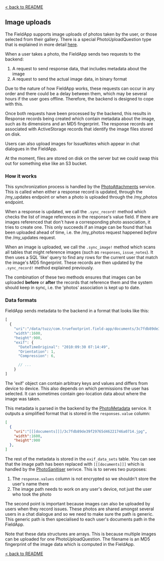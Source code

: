 [< back to README](https://github.com/truefootprint/field-backend#readme)

## Image uploads

The FieldApp supports image uploads of photos taken by the user, or those
selected from their gallery. There is a special PhotoUploadQuestion type that is
explained in more detail [here](./question_types.md).

When a user takes a photo, the FieldApp sends two requests to the backend:

1) A request to send response data, that includes metadata about the image
2) A request to send the actual image data, in binary format

Due to the nature of how FieldApp works, these requests can occur in any order
and there could be a delay between them, which may be several hours if the user
goes offline. Therefore, the backend is designed to cope with this.

Once both requests have been processed by the backend, this results in Response
records being created which contain metadata about the image, such as its
dimensions and an MD5 fingerprint. The response records are associated with
ActiveStorage records that identify the image files stored on disk.

Users can also upload images for IssueNotes which appear in chat dialogues in
the FieldApp.

At the moment, files are stored on disk on the server but we could swap this out
for something else like an S3 bucket.

### How it works

This synchronization process is handled by the
[PhotoAttachments](https://github.com/truefootprint/field-backend/blob/master/app/services/photo_attachments.rb)
service. This is called when either a response record is updated, through the
/my_updates endpoint or when a photo is uploaded through the /my_photos endpoint.

When a response is updated, we call the `.sync_record!` method which checks the
list of image references in the response's value field. If there are images
referenced that don't have a corresponding photo association, it tries to create
one. This only succeeds if an image can be found that has been uploaded ahead of
time, i.e. the /my_photos request happened _before_ the /my_updates request.

When an image is uploaded, we call the `.sync_image!` method which scans all
tables that might reference images (such as `responses`, `issue_notes`). It
then uses a SQL 'like' query to find any rows for the current user that match
the image's MD5 fingerprint. These records are then updated by the
`.sync_record!` method explained previously.

The combination of these two methods ensures that images can be uploaded
**before** or **after** the records that reference them and the system should
keep in sync, i.e. the 'photos' association is kept up to date.

### Data formats

FieldApp sends metadata to the backend in a format that looks like this:

```javascript
[
  {
    "uri":"/data/tuzz/com.truefootprint.field-app/documents/3c7fdb89de39f29765d46221746a0714.jpg",
    "width":1600,
    "height":900,
    "exif": {
      "DateTimeOriginal": "2010:09:30 07:14:49",
      "Orientation": 1,
      "Compression": 6,

      // ...
    }
]
```

The 'exif' object can contain arbitrary keys and values and differs from device
to device. This also depends on which permissions the user has selected. It can
sometimes contain geo-location data about where the image was taken.

This metadata is parsed in the backend by the
[PhotoMetadata](https://github.com/truefootprint/field-backend/blob/master/app/services/photo_metadata.rb)
service. It outputs a simplified format that is stored in the `responses.value`
column:

```json
[
  {
    "uri":"[[[documents]]]/3c7fdb89de39f29765d46221746a0714.jpg",
    "width":1600,
    "height":900
  },
]
```

The rest of the metadata is stored in the `exif_data_sets` table. You can see
that the image path has been replaced with `[[[documents]]]` which is handled by
the [PhotoSanitiser](https://github.com/truefootprint/field-backend/blob/master/app/services/photo_sanitiser.rb)
serivce. This is to serves two purposes:

1) The `response.values` column is not encrypted so we shouldn't store the user's name there
2) The image path needs to work on any user's device, not just the user who took the photo

The second point is important because images can also be uploaded by users when
they record issues. These photos are shared amongst several users in a chat
dialogue and so we need to make sure the path is generic. This generic path is
then specialised to each user's documents path in the FieldApp.

Note that these data structures are arrays. This is because multiple images can
be uploaded for one PhotoUploadQuestion. The filename is an MD5 fingerprint of
the image data which is computed in the FieldApp.


[< back to README](https://github.com/truefootprint/field-backend#readme)

